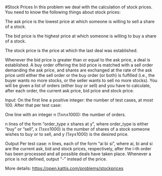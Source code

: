 #Stock Prices
In this problem we deal with the calculation of stock prices. You need to know the following things about stock prices:

The ask price is the lowest price at which someone is willing to sell a share of a stock.

The bid price is the highest price at which someone is willing to buy a share of a stock.

The stock price is the price at which the last deal was established.

Whenever the bid price is greater than or equal to the ask price, a deal is established. A buy order offering the bid price is matched with a sell order demanding the ask price, and shares are exchanged at the rate of the ask price until either the sell order or the buy order (or both) is fulfilled (i.e., the buyer wants no more stocks, or the seller wants to sell no more stocks). You will be given a list of orders (either buy or sell) and you have to calculate, after each order, the current ask price, bid price and stock price.

Input:
On the first line a positive integer: the number of test cases, at most 100. After that per test case:

One line with an integer n (1≤n≤1000): the number of orders.

n lines of the form “order_type x shares at y”, where order_type is either “buy” or “sell”, x (1≤x≤1000) is the number of shares of a stock someone wishes to buy or to sell, and y (1≤y≤1000) is the desired price.

Output
Per test case: n lines, each of the form “ai bi si”, where ai, bi and si are the current ask, bid and stock prices, respectively, after the i-th order has been processed and all possible deals have taken place. Whenever a price is not defined, output “-” instead of the price.

More details: https://open.kattis.com/problems/stockprices
